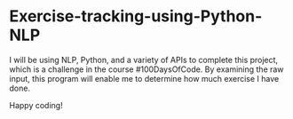 # Exercise-tracking-using-Python-NLP
I will be using NLP, Python, and a variety of APIs to complete this project, which is a challenge in the course #100DaysOfCode. By examining the raw input, this program will enable me to determine how much exercise I have done.


Happy coding!

